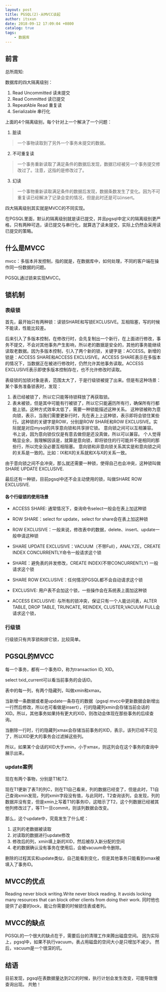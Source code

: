 ```yaml
---
layout: post
title: PGSQL(2)-从MVCC谈起
author: itsxun
date: 2018-09-12 17:09:04 +0800
catalog: true
tags:
    - 数据库
---
```


## 前言

总所周知:

数据库的四大隔离级别：
  1. Read Uncommitted 读未提交
  2. Read Committed 读已提交
  3. RepeatAble Read 重复读
  4. Serializable 串行化

上面的4个隔离级别，每个针对上一个解决了一个问题：

1. 脏读
  >  一个事物读取到了另外一个事务未提交的数据。

2. 不可重复读
  > 一个事务重新读取了满足条件的数据后发现，数据已经被另一个事务提交修改过了。注意，这指的是修改过了。

3. 幻读
  > 一个事物重新读取满足条件的数据后发现，数据条数发生了变化。因为不可重复读已经解决了记录会变的情况，但是此时还是可以insert。

四大隔离级别其实就是MVCC的不同实现。

在PGSQL里面，默认的隔离级别就是读已提交，并且pgsql中定义的隔离级别更严格，只有两种可选，读已提交与串行化，就算选了读未提交，实际上仍然会采用读已提交的策略。

## 什么是MVCC

mvcc：多版本并发控制，指的就是，在数据库中，如何处理，不同的客户端在操作同一份数据的问题。

PGSQL通过锁来实现MVCC。

## 锁机制

### 表级锁

首先，最开始只有两种锁：读锁SHARE和写锁EXCLUSIVE。互相阻塞，写的时候不能读，性能比较差。

后来引入了多版本控制，在修改行时，会先复制出一个新行，在上面进行修改，事务不提交，不会对其他事务产生影响，所以老的数据是安全的，其他的事务能继续读取老数据。因为多版本控制，引入了两个新的锁，关键字是：ACCESS。新增的锁是：ACCESS SHARE和ACCESS EXCLUSIVE。ACCESS SHARE表示在多版本的情况下，当数据正在被进行修改时，仍然允许其他事务读取。ACCESS EXCLUSIVE表示即使多版本控制存在，也不允许修改时读取。

表级锁的加锁对象是表，范围太大了，于是行级锁被提了出来。但是有这种场景：
某个事务准备锁表时，发现：
1. 表已经被锁了，所以它只能等待锁释放了再获取锁。
2. 表未被锁，但是其中可能有行被锁了，所以它只能遍历所有行，确保所有行都能上锁。这种方式效率太低了，需要一种锁能描述这种关系。
这种锁被称为意向锁，表示，当我们需要更新行时，先在表上上这种锁，表示即将会锁住某些行。这种锁的关键字是ROW，分别是ROW SHARE和ROW EXCLUSIVE。实际就是对应mysql的共享意向锁和共享排它锁。
意向锁之间可以互相兼容。
书上说，因为意向锁仅仅是有意去做但是还没真做，所以可以兼容。
个人觉得略显业余，我理解因该是，就算是意向锁，即将锁住的行可能并不是相同的那些行，所以完全没必要互相阻塞。
意向锁和非意向锁关系其实是和意向锁之间的关系是一致的。比如：IX和X的关系就和X与X的关系一致。

由于意向锁之间不会冲突，那么就还需要一种锁，使得自己也会冲突，这种锁叫做SHARE UPDATE EXCLUSIVE.

最后还有一种锁，目前pgsql中还不会主动使用的锁，叫做SHARE ROW EXCLUSIVE.

#### 各个行级锁的使用场景

- ACCESS SHARE: 通常情况下，查询命令select一般会在表上加这种锁

- ROW SHARE：select for update，select for share会在表上加这种锁

- ROW EXCLUSIVE：一般来说，修改表中的数据，delete、insert、update一般申请这种锁

- SHARE UPDATE EXCLUSIVE：VACUUM（不带Full），ANALYZE，CREATE INDEX CONCURRENTLY命令一般请求这个锁

- SHARE：避免表的并发修改，CREATE INDEX(不带CONCURRENTLY) 一般请求这个锁

- SHARE ROW EXCLUSIVE：任何情况PGSQL都不会自动请求这个锁

- EXCLUSIVE: 用户表不会加这个锁，一些操作会在系统表上面加这种锁

- ACCESS EXCLUSIVE: 与所有的锁冲突，保证只有一个人能访问表，ALTER TABLE, DROP TABLE, TRUNCATE, REINDEX, CLUSTER,VACUUM FULL会请求这个锁，

### 行级锁

行级锁只有共享锁和排它锁，比较简单。

## PGSQL的MVCC

每一个事务，都有一个事务ID，称为transaction ID, XID。

select txid_current可以看当前事务的会话ID。

表中的每一列，有两个隐藏列，叫做xmin和xmax。

当新增一条数据或者是update一条存在的数据（pgsql mvcc中更新数据会新增出一行然后修改，所以也可看做是insert），行的隐藏列xmin会存储当前会话的XID。所以，其他事务如果持有更大的XID，则改动会体现在那些事务的后续查询。

当删除一行时，行的隐藏列xmax会存储当前事务的XID，表示，该列已经不可见了，所以XID更大的事务会过滤掉这些列。

所以，如果某个会话的XID大于xmin，小于xmax，则这列会在这个事务的查询中展示出来。

### update案例

现在有两个事物，分别是T1和T2.

现在T1更新了表T的列C，则在T1自己看来，列的数据已经变了，但是此时，T1自己查询xmin发现，列的xmin字段没有值，与此同时，T2查询该列，会发现，列的数据并没有变，但是xmin上写着T1的事务ID，这暗示了T2，这个列数据已经被其他列修改过了，等T1一旦commit，则该列数据会改变。

那么，这个update中，究竟发生了什么呢：
1. 这列的老数据被读取
2. 对读取的数据进行update修改
3. 修改后的列，xmin填上新的XID，然后被存入新分配的空间
4. 老的数据确认没有事务在使用后，会被vacuum命令删除。

删除的过程其实和update类似，自己能看到变化，但是其他事务只能看到xmax被填入了事务ID。

## MVCC的优点

Reading never block writing.Write never block reading.
It avoids locking many resources that can block other clients from doing their work.
同时他也提供了必要的lock，能让你需要的时候锁住表或者列。

## MVCC的缺点

PGSQL的一个很大的缺点在于，需要后台的清理工作来腾出磁盘空间。
因为实际上，pgsql中，如果不执行vacuum，表占用磁盘的空间大小是只增加不减少。
然后，vacuum是一个很深的坑。

## 结语

目前发现，pgsql在表数据量达到2亿的时候，执行计划会发生改变，可能导致慢查询出现。
共勉！
